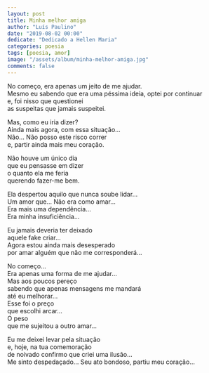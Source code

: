 ```yaml
---
layout: post
title: Minha melhor amiga
author: "Luís Paulino"
date: "2019-08-02 00:00"
dedicate: "Dedicado a Hellen Maria"
categories: poesia
tags: [poesia, amor]
image: "/assets/album/minha-melhor-amiga.jpg"
comments: false
---
```


No começo, era apenas um jeito de me ajudar.\
Mesmo eu sabendo que era uma péssima ideia, optei por continuar\
e, foi nisso que questionei\
as suspeitas que jamais suspeitei.

Mas, como eu iria dizer?\
Ainda mais agora, com essa situação...\
Não... Não posso este risco correr\
e, partir ainda mais meu coração.

Não houve um único dia\
que eu pensasse em dizer\
o quanto ela me feria\
querendo fazer-me bem.

Ela despertou aquilo que nunca soube lidar...\
Um amor que... Não era como amar...\
Era mais uma dependência...\
Era minha insuficiência...

Eu jamais deveria ter deixado\
aquele fake criar...\
Agora estou ainda mais desesperado\
por amar alguém que não me corresponderá...

No começo...\
Era apenas uma forma de me ajudar...\
Mas aos poucos pereço\
sabendo que apenas mensagens me mandará\
até eu melhorar...\
Esse foi o preço\
que escolhi arcar...\
O peso\
que me sujeitou a outro amar...

Eu me deixei levar pela situação\
e, hoje, na tua comemoração\
de noivado confirmo que criei uma ilusão...\
Me sinto despedaçado... Seu ato bondoso, partiu meu coração...
